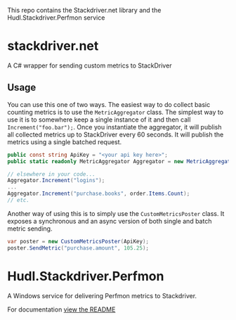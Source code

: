 This repo contains the Stackdriver.net library and the Hudl.Stackdriver.Perfmon service

stackdriver.net
===============

A C# wrapper for sending custom metrics to StackDriver

## Usage

You can use this one of two ways. The easiest way to do collect basic counting metrics is to use the ```MetricAggregator``` class. The simplest way to use it is to somewhere keep a single instance of it and then call ```Increment("foo.bar");```. Once you instantiate the aggregator, it will publish all collected metrics up to StackDriver every 60 seconds. It will publish the metrics using a single batched request.

```csharp
public const string ApiKey = "<your api key here>";
public static readonly MetricAggregator Aggregator = new MetricAggregator(ApiKey);

// elsewhere in your code...
Aggregator.Increment("logins");
...
Aggregator.Increment("purchase.books", order.Items.Count);
// etc.
```


Another way of using this is to simply use the ```CustomMetricsPoster``` class. It exposes a synchronous and an async version of both single and batch metric sending.

```csharp
var poster = new CustomMetricsPoster(ApiKey);
poster.SendMetric("purchase.amount", 105.25);
```

Hudl.Stackdriver.Perfmon
========================

A Windows service for delivering Perfmon metrics to Stackdriver.

For documentation [view the README](Hudl.StackDriver.PerfMon/README.md)
